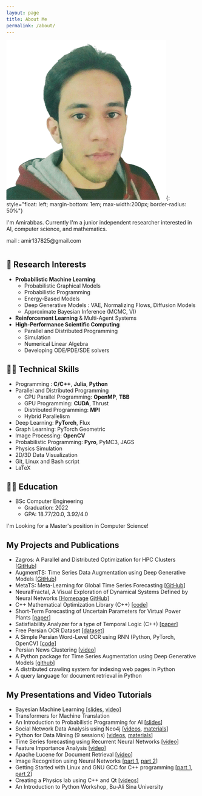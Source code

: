 ```yaml
---
layout: page
title: About Me
permalink: /about/
---
```

![Amirabbas Asadi](/assets/img/amirabbas.png){: style="float: left; margin-bottom: 1em; max-width:200px; border-radius: 50%"}
<p>I'm Amirabbas. Currently I'm a junior independent researcher interested in AI, computer science, and mathematics.</p>
mail : amir137825@gmail.com
<div style="clear: both; margin-bottom:3em"></div>



## 📔 Research Interests
- **Probabilistic Machine Learning**
  - Probabilistic Graphical Models
  - Probabilistic Programming
  - Energy-Based Models
  - Deep Generative Models : VAE, Normalizing Flows, Diffusion Models
  - Approximate Bayesian Inference (MCMC, VI)
- **Reinforcement Learning** & Multi-Agent Systems
- **High-Performance Scientific Computing**
  - Parallel and Distributed Programming  
  - Simulation
  - Numerical Linear Algebra
  - Developing ODE/PDE/SDE solvers

## 👨‍💻 Technical Skills
- Programming : **C/C++**, **Julia**, **Python**
- Parallel and Distributed Programming
  - CPU Parallel Programming: **OpenMP**, **TBB**
  - GPU Programming: **CUDA**, Thrust
  - Distributed Programming: **MPI**
  - Hybrid Parallelism
- Deep Learning: **PyTorch**, Flux
- Graph Learning: PyTorch Geometric
- Image Processing: **OpenCV**
- Probabilistic Programming: **Pyro**, PyMC3, JAGS
- Physics Simulation
- 2D/3D Data Visualization
- Git, Linux and Bash script
- LaTeX

## 👨‍🎓 Education
- BSc Computer Engineering
  - Graduation: 2022
  - GPA: 18.77/20.0, 3.92/4.0  
 
I'm Looking for a Master's position in Computer Science!

## My Projects and Publications
* Zagros: A Parallel and Distributed Optimization for HPC Clusters [[GitHub](https://github.com/amirabbasasadi/RockyML)]  
* AugmentTS: Time Series Data Augmentation using Deep Generative Models [[GitHub](https://github.com/DrSasanBarak/AugmentTS)]  
* MetaTS: Meta-Learning for Global Time Series Forecasting [[GitHub](https://github.com/DrSasanBarak/metats)]  
* NeuralFractal, A Visual Exploration of Dynamical Systems Defined by Neural Networks [[Homepage](https://amirabbasasadi.github.io/neural-fractal/) [GitHub](https://github.com/amirabbasasadi/neural-fractal)]
* C++ Mathematical Optimization Library (C++) [[code](https://github.com/amirabbasasadi/Babai)]
* Short-Term Forecasting of Uncertain Parameters for Virtual Power Plants [[paper](https://ieeexplore.ieee.org/document/9617792)]
* Satisfiability Analyzer for a type of Temporal Logic (C++) [[paper](https://sites.kowsarpub.com/mcj/articles/98204.html)]
* Free Persian OCR Dataset [[dataset](https://github.com/amirabbasasadi/shotor)]
* A Simple Persian Word-Level OCR using RNN (Python, PyTorch, OpenCV) [[code](https://github.com/amirabbasasadi/PersianOCR)]
* Persian News Clustering [[video](https://www.aparat.com/v/Tetgu)]
* A Python package for Time Series Augmentation using Deep Generative Models [[github](https://github.com/DrSasanBarak/AugmentTS)]
* A distributed crawling system for indexing web pages in Python
* A query language for document retrieval in Python

## My Presentations and Video Tutorials
* Bayesian Machine Learning [[slides](https://www.linkedin.com/posts/amirabbas-asadi_bayesian-machine-learning-activity-6912468349071364096-K_6m?utm_source=linkedin_share&utm_medium=member_desktop_web), [video](https://youtu.be/oYQZRl8AB7U)]
* Transformers for Machine Translation
* An Introduction to Probabilistic Programming for AI [[slides](https://www.linkedin.com/posts/amirabbas-asadi-42a2778a_probabilistic-programming-activity-6783467563901886464-wkH8)]
* Social Network Data Analysis using Neo4j [[videos](https://www.aparat.com/playlist/343791), [materials](https://github.com/amirabbasasadi/Social-Network-Data-Analysis)]
* Python for Data Mining (9 sessions) [[videos](https://www.aparat.com/playlist/682746), [materials](https://cw1.basu.ac.ir/courses/1461)]
* Time Series forecasting using Recurrent Neural Networks [[video](https://www.aparat.com/v/mZpo6)]
* Feature Importance Analysis [[video](https://www.aparat.com/v/vYXp0)]
* Apache Lucene for Document Retrieval [[video](https://www.aparat.com/v/TQvKS)]
* Image Recognition using Neural Networks [[part 1](https://www.aparat.com/v/XfvND), [part 2](https://www.aparat.com/v/1stNJ)]
* Getting Started with Linux and GNU GCC for C++ programming [[part 1](https://www.aparat.com/v/6xrj8), [part 2](https://www.aparat.com/v/Iu1ak)]
* Creating a Physics lab using C++ and Qt [[videos](https://www.aparat.com/playlist/212736)]
* An Introduction to Python Workshop, Bu-Ali Sina University
